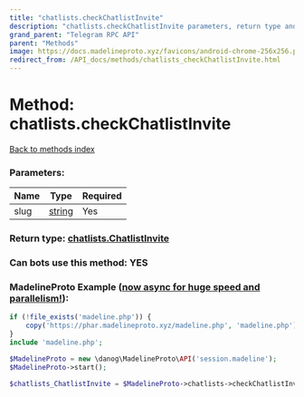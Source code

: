 ```yaml
---
title: "chatlists.checkChatlistInvite"
description: "chatlists.checkChatlistInvite parameters, return type and example"
grand_parent: "Telegram RPC API"
parent: "Methods"
image: https://docs.madelineproto.xyz/favicons/android-chrome-256x256.png
redirect_from: /API_docs/methods/chatlists_checkChatlistInvite.html
---
```

# Method: chatlists.checkChatlistInvite
[Back to methods index](index.html)



### Parameters:

| Name     |    Type       | Required |
|----------|---------------|----------|
|slug|[string](/API_docs/types/string.html) | Yes|


### Return type: [chatlists.ChatlistInvite](/API_docs/types/chatlists.ChatlistInvite.html)

### Can bots use this method: **YES**


### MadelineProto Example ([now async for huge speed and parallelism!](https://docs.madelineproto.xyz/docs/ASYNC.html)):


```php
if (!file_exists('madeline.php')) {
    copy('https://phar.madelineproto.xyz/madeline.php', 'madeline.php');
}
include 'madeline.php';

$MadelineProto = new \danog\MadelineProto\API('session.madeline');
$MadelineProto->start();

$chatlists_ChatlistInvite = $MadelineProto->chatlists->checkChatlistInvite(slug: 'string', );
```

